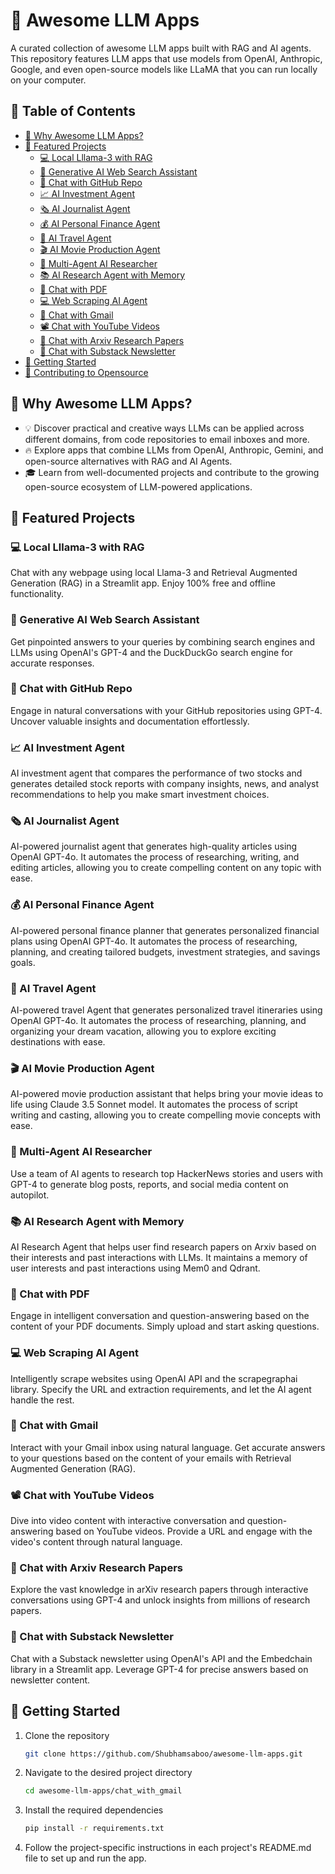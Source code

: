 >

# 🌟 Awesome LLM Apps
A curated collection of awesome LLM apps built with RAG and AI agents. This repository features LLM apps that use models from OpenAI, Anthropic, Google, and even open-source models like LLaMA that you can run locally on your computer.

## 📑 Table of Contents

- [🤔 Why Awesome LLM Apps?](#-why-awesome-llm-apps)
- [📂 Featured Projects](#-featured-projects)
  - [💻 Local Lllama-3 with RAG](#-local-llama-3-with-rag)
  - [🎯 Generative AI Web Search Assistant](#-generative-ai-web-search-assistant)
  - [💬 Chat with GitHub Repo](#-chat-with-github-repo)
  - [📈 AI Investment Agent](#-ai-investment-agent)
  - [🗞️ AI Journalist Agent](#-ai-journalist-agent)
  - [💰 AI Personal Finance Agent](#-ai-personal-finance-agent)
  - [🛫 AI Travel Agent](#-ai-travel-agent)
  - [🎬 AI Movie Production Agent](#-ai-movie-production-agent)
  - [📰 Multi-Agent AI Researcher](#-multi-agent-ai-researcher)
  - [📚 AI Research Agent with Memory](#-ai-research-agent-with-memory)
  - [📄 Chat with PDF](#-chat-with-pdf)
  - [💻 Web Scraping AI Agent](#-web-scraping-ai-agent)
  - [📨 Chat with Gmail](#-chat-with-gmail)
  - [📽️ Chat with YouTube Videos](#-chat-with-youtube-videos)
  - [🔎 Chat with Arxiv Research Papers](#-chat-with-arxiv-research-papers)
  - [📝 Chat with Substack Newsletter](#-chat-with-substack-newsletter)
- [🚀 Getting Started](#-getting-started)
- [🤝 Contributing to Opensource](#-contributing-to-opensource)

## 🤔 Why Awesome LLM Apps?
- 💡 Discover practical and creative ways LLMs can be applied across different domains, from code repositories to email inboxes and more.
- 🔥 Explore apps that combine LLMs from OpenAI, Anthropic, Gemini, and open-source alternatives with RAG and AI Agents.
- 🎓 Learn from well-documented projects and contribute to the growing open-source ecosystem of LLM-powered applications.

## 📂 Featured Projects

### 💻 Local Lllama-3 with RAG
Chat with any webpage using local Llama-3 and Retrieval Augmented Generation (RAG) in a Streamlit app. Enjoy 100% free and offline functionality.

### 🎯 Generative AI Web Search Assistant
Get pinpointed answers to your queries by combining search engines and LLMs using OpenAI's GPT-4 and the DuckDuckGo search engine for accurate responses.

### 💬 Chat with GitHub Repo
Engage in natural conversations with your GitHub repositories using GPT-4. Uncover valuable insights and documentation effortlessly.

### 📈 AI Investment Agent
AI investment agent that compares the performance of two stocks and generates detailed stock reports with company insights, news, and analyst recommendations to help you make smart investment choices.

### 🗞️ AI Journalist Agent
AI-powered journalist agent that generates high-quality articles using OpenAI GPT-4o. It automates the process of researching, writing, and editing articles, allowing you to create compelling content on any topic with ease.

### 💰 AI Personal Finance Agent
AI-powered personal finance planner that generates personalized financial plans using OpenAI GPT-4o. It automates the process of researching, planning, and creating tailored budgets, investment strategies, and savings goals.

### 🛫 AI Travel Agent
AI-powered travel Agent that generates personalized travel itineraries using OpenAI GPT-4o. It automates the process of researching, planning, and organizing your dream vacation, allowing you to explore exciting destinations with ease.

### 🎬 AI Movie Production Agent
AI-powered movie production assistant that helps bring your movie ideas to life using Claude 3.5 Sonnet model. It automates the process of script writing and casting, allowing you to create compelling movie concepts with ease.

### 📰 Multi-Agent AI Researcher
Use a team of AI agents to research top HackerNews stories and users with GPT-4 to generate blog posts, reports, and social media content on autopilot.

### 📚 AI Research Agent with Memory
AI Research Agent that helps user find research papers on Arxiv based on their interests and past interactions with LLMs. It maintains a memory of user interests and past interactions using Mem0 and Qdrant.

### 📄 Chat with PDF
Engage in intelligent conversation and question-answering based on the content of your PDF documents. Simply upload and start asking questions.

### 💻 Web Scraping AI Agent
Intelligently scrape websites using OpenAI API and the scrapegraphai library. Specify the URL and extraction requirements, and let the AI agent handle the rest.

### 📨 Chat with Gmail
Interact with your Gmail inbox using natural language. Get accurate answers to your questions based on the content of your emails with Retrieval Augmented Generation (RAG).

### 📽️ Chat with YouTube Videos
Dive into video content with interactive conversation and question-answering based on YouTube videos. Provide a URL and engage with the video's content through natural language.

### 🔎 Chat with Arxiv Research Papers
Explore the vast knowledge in arXiv research papers through interactive conversations using GPT-4 and unlock insights from millions of research papers.

### 📝 Chat with Substack Newsletter
Chat with a Substack newsletter using OpenAI's API and the Embedchain library in a Streamlit app. Leverage GPT-4 for precise answers based on newsletter content.

## 🚀 Getting Started

1. Clone the repository 

    ```bash 
    git clone https://github.com/Shubhamsaboo/awesome-llm-apps.git 
    ```

2. Navigate to the desired project directory

    ```bash 
    cd awesome-llm-apps/chat_with_gmail 
    ```

3. Install the required dependencies

    ```bash
    pip install -r requirements.txt
    ```

4. Follow the project-specific instructions in each project's README.md file to set up and run the app.


